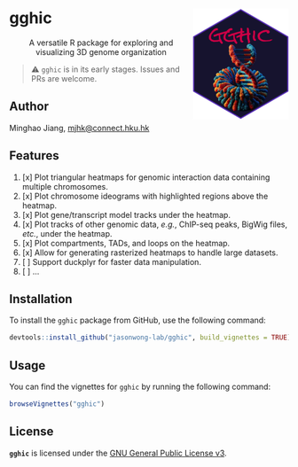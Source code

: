 <!-- markdownlint-configure-file {
  "no-inline-html": {
    "allowed_elements": [
      "p", "a", "img"
    ]
  }
} -->

# gghic <a href="https://yulab-smu.github.io/treedata-book/"><img src="https://raw.githubusercontent.com/jasonwong-lab/gghic/refs/heads/master/inst/figures/gghic.png" alt="gghic logo" height="200" align="right" /></a>

<p align="center"> A versatile R package for exploring and visualizing 3D genome organization </p>

> :warning: `gghic` is in its early stages. Issues and PRs are welcome.

## Author

Minghao Jiang, <mjhk@connect.hku.hk>

## Features

1. [x] Plot triangular heatmaps for genomic interaction data containing multiple chromosomes.
2. [x] Plot chromosome ideograms with highlighted regions above the heatmap.
3. [x] Plot gene/transcript model tracks under the heatmap.
4. [x] Plot tracks of other genomic data, *e.g.*, ChIP-seq peaks, BigWig files, *etc.*, under the heatmap.
5. [x] Plot compartments, TADs, and loops on the heatmap.
6. [x] Allow for generating rasterized heatmaps to handle large datasets.
7. [ ] Support duckplyr for faster data manipulation.
8. [ ] ...

## Installation

To install the `gghic` package from GitHub, use the following command:

```r
devtools::install_github("jasonwong-lab/gghic", build_vignettes = TRUE)
```

## Usage

You can find the vignettes for `gghic` by running the following command:

```r
browseVignettes("gghic")
```

## License

**`gghic`** is licensed under the [GNU General Public License v3](LICENSE.md).
